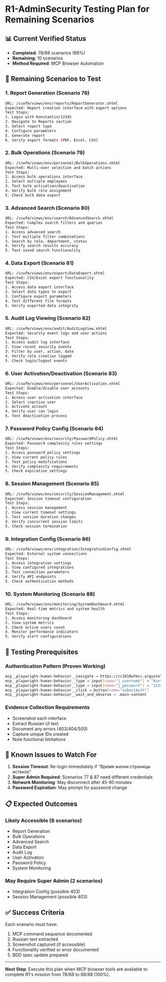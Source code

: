 # R1-AdminSecurity Testing Plan for Remaining Scenarios

## 📊 Current Verified Status
- **Completed**: 78/88 scenarios (89%)
- **Remaining**: 10 scenarios
- **Method Required**: MCP Browser Automation

## 🎯 Remaining Scenarios to Test

### 1. **Report Generation** (Scenario 78)
```bash
URL: /ccwfm/views/env/reports/ReportGenerator.xhtml
Expected: Report creation interface with export options
Test Steps:
1. Login with Konstantin/12345
2. Navigate to Reports section
3. Select report type
4. Configure parameters
5. Generate report
6. Verify export formats (PDF, Excel, CSV)
```

### 2. **Bulk Operations** (Scenario 79)
```bash
URL: /ccwfm/views/env/personnel/BulkOperations.xhtml
Expected: Multi-user selection and batch actions
Test Steps:
1. Access bulk operations interface
2. Select multiple employees
3. Test bulk activation/deactivation
4. Verify bulk role assignment
5. Check bulk data export
```

### 3. **Advanced Search** (Scenario 80)
```bash
URL: /ccwfm/views/env/search/AdvancedSearch.xhtml
Expected: Complex search filters and queries
Test Steps:
1. Access advanced search
2. Test multiple filter combinations
3. Search by role, department, status
4. Verify search results accuracy
5. Test saved search functionality
```

### 4. **Data Export** (Scenario 81)
```bash
URL: /ccwfm/views/env/export/DataExport.xhtml
Expected: CSV/Excel export functionality
Test Steps:
1. Access data export interface
2. Select data types to export
3. Configure export parameters
4. Test different file formats
5. Verify exported data integrity
```

### 5. **Audit Log Viewing** (Scenario 82)
```bash
URL: /ccwfm/views/env/audit/AuditLogView.xhtml
Expected: Security event logs and user actions
Test Steps:
1. Access audit log interface
2. View recent security events
3. Filter by user, action, date
4. Verify role creation logged
5. Check login/logout events
```

### 6. **User Activation/Deactivation** (Scenario 83)
```bash
URL: /ccwfm/views/env/personnel/UserActivation.xhtml
Expected: Enable/disable user accounts
Test Steps:
1. Access user activation interface
2. Select inactive user
3. Activate account
4. Verify user can login
5. Test deactivation process
```

### 7. **Password Policy Config** (Scenario 84)
```bash
URL: /ccwfm/views/env/security/PasswordPolicy.xhtml
Expected: Password complexity rules settings
Test Steps:
1. Access password policy settings
2. View current policy rules
3. Test policy modifications
4. Verify complexity requirements
5. Check expiration settings
```

### 8. **Session Management** (Scenario 85)
```bash
URL: /ccwfm/views/env/security/SessionManagement.xhtml
Expected: Session timeout configuration
Test Steps:
1. Access session management
2. View current timeout settings
3. Test session duration changes
4. Verify concurrent session limits
5. Check session termination
```

### 9. **Integration Config** (Scenario 86)
```bash
URL: /ccwfm/views/env/integration/IntegrationConfig.xhtml
Expected: External system connections
Test Steps:
1. Access integration settings
2. View configured integrations
3. Test connection parameters
4. Verify API endpoints
5. Check authentication methods
```

### 10. **System Monitoring** (Scenario 88)
```bash
URL: /ccwfm/views/env/monitoring/SystemDashboard.xhtml
Expected: Real-time metrics and system health
Test Steps:
1. Access monitoring dashboard
2. View system metrics
3. Check active users count
4. Monitor performance indicators
5. Verify alert configurations
```

## 🔑 Testing Prerequisites

### Authentication Pattern (Proven Working)
```bash
mcp__playwright-human-behavior__navigate → https://cc1010wfmcc.argustelecom.ru/ccwfm/
mcp__playwright-human-behavior__type → input[name="j_username"] → "Konstantin"
mcp__playwright-human-behavior__type → input[name="j_password"] → "12345"
mcp__playwright-human-behavior__click → button[name="submitAuth"]
mcp__playwright-human-behavior__wait_and_observe → .main-content
```

### Evidence Collection Requirements
- Screenshot each interface
- Extract Russian UI text
- Document any errors (403/404/500)
- Capture unique IDs created
- Note functional limitations

## 🚨 Known Issues to Watch For

1. **Session Timeout**: Re-login immediately if "Время жизни страницы истекло"
2. **Super Admin Required**: Scenarios 77 & 87 need different credentials
3. **Network Monitoring**: May disconnect after 45-60 minutes
4. **Password Expiration**: May prompt for password change

## 📋 Expected Outcomes

### Likely Accessible (8 scenarios)
- Report Generation
- Bulk Operations  
- Advanced Search
- Data Export
- Audit Log
- User Activation
- Password Policy
- System Monitoring

### May Require Super Admin (2 scenarios)
- Integration Config (possible 403)
- Session Management (possible 403)

## ✅ Success Criteria

Each scenario must have:
1. MCP command sequence documented
2. Russian text extracted
3. Screenshot captured (if accessible)
4. Functionality verified or error documented
5. BDD spec update prepared

---

**Next Step**: Execute this plan when MCP browser tools are available to complete R1's mission from 78/88 to 88/88 (100%).